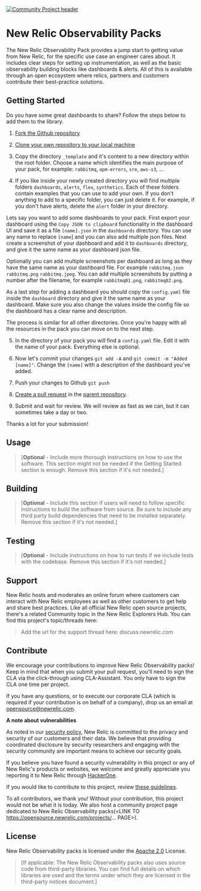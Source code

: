 [![Community Project header](https://github.com/newrelic/opensource-website/raw/master/src/images/categories/Community_Project.png)](https://opensource.newrelic.com/oss-category/#community-project)

# New Relic Observability Packs

The New Relic Observability Pack provides a jump start to getting value from New Relic, for the specific use case an engineer cares about. It includes clear steps for setting up instrumentation, as well as the basic observability building blocks like dashboards & alerts. All of this is available through an open ecosystem where relics, partners and customers contribute their best-practice solutions.

## Getting Started

Do you have some great dashboards to share? Follow the steps below to add them to the library.

1. [Fork the Github repository](https://help.github.com/en/github/getting-started-with-github/fork-a-repo#fork-an-example-repository)

2. [Clone your own repository to your local machine](https://help.github.com/en/github/creating-cloning-and-archiving-repositories/cloning-a-repository)

3. Copy the directory `_template` and it's content to a new directory within the root folder. Choose a name which identifies the main purpose of your pack, for example: `rabbitmq`, `apm-errors`, `sre`, `aws-s3`, ...

4. If you like inside your newly created directory you will find multiple folders `dashboards`, `alerts`, `flex`, `synthetics`. Each of these folders contain examples that you can use to add your own. If you don't anything to add to a specific folder, you can just delete it. For example, if you don't have alerts, delete the `alert` folder in your directory.

Lets say you want to add some dashboards to your pack. First export your dashboard using the `Copy JSON to clipboard` functionality in the dashboard UI and save it as a file `[name].json` in the `dashboards` directory. You can use any name to replace `[name`] and you can also add multiple json files. Next create a screenshot of your dashboard and add it to `dashboards` directory, and give it the same name as your dashboard json file.

Optionally you can add multiple screenshots per dashboard as long as they have the same name as your dashboard file. For example `rabbitmq.json` `rabbitmq.png` `rabbitmq.jpeg`. You can add multiple screenshots by putting a number after the filename, for example `rabbitmq01.png`, `rabbitmq02.png`.

As a last step for adding a dashboard you should copy the `config.yaml` file inside the `dashboard` directory and give it the same name as your dashboard. Make sure you also change the values inside the config file so the dashboard has a clear name and description.

The process is similar for all other directories. Once you're happy with all the resources in the pack you can move on to the next step.

5. In the directory of your pack you will find a `config.yaml` file. Edit it with the name of your pack. Everything else is optional.

6. Now let's commit your changes `git add -A` and `git commit -m "Added [name]"`. Change the `[name]` with a description of the dashboard you've added.

7. Push your changes to Github `git push`

8. [Create a pull request](https://help.github.com/en/github/collaborating-with-issues-and-pull-requests/creating-a-pull-request) in the [parent repository](https://github.com/newrelic/newrelic-observability-packs/compare?expand=1).

9. Submit and wait for review. We will review as fast as we can, but it can sometimes take a day or two.

Thanks a lot for your submission!

## Usage
>[**Optional** - Include more thorough instructions on how to use the software. This section might not be needed if the Getting Started section is enough. Remove this section if it's not needed.]


## Building

>[**Optional** - Include this section if users will need to follow specific instructions to build the software from source. Be sure to include any third party build dependencies that need to be installed separately. Remove this section if it's not needed.]

## Testing

>[**Optional** - Include instructions on how to run tests if we include tests with the codebase. Remove this section if it's not needed.]

## Support

New Relic hosts and moderates an online forum where customers can interact with New Relic employees as well as other customers to get help and share best practices. Like all official New Relic open source projects, there's a related Community topic in the New Relic Explorers Hub. You can find this project's topic/threads here:

>Add the url for the support thread here: discuss.newrelic.com

## Contribute

We encourage your contributions to improve New Relic Observability packs! Keep in mind that when you submit your pull request, you'll need to sign the CLA via the click-through using CLA-Assistant. You only have to sign the CLA one time per project.

If you have any questions, or to execute our corporate CLA (which is required if your contribution is on behalf of a company), drop us an email at opensource@newrelic.com.

**A note about vulnerabilities**

As noted in our [security policy](../../security/policy), New Relic is committed to the privacy and security of our customers and their data. We believe that providing coordinated disclosure by security researchers and engaging with the security community are important means to achieve our security goals.

If you believe you have found a security vulnerability in this project or any of New Relic's products or websites, we welcome and greatly appreciate you reporting it to New Relic through [HackerOne](https://hackerone.com/newrelic).

If you would like to contribute to this project, review [these guidelines](./CONTRIBUTING.md).

To all contributors, we thank you!  Without your contribution, this project would not be what it is today.  We also host a community project page dedicated to New Relic Observability packs(<LINK TO https://opensource.newrelic.com/projects/... PAGE>).

## License
New Relic Observability packs is licensed under the [Apache 2.0](http://apache.org/licenses/LICENSE-2.0.txt) License.
>[If applicable: The New Relic Observability packs also uses source code from third-party libraries. You can find full details on which libraries are used and the terms under which they are licensed in the third-party notices document.]
